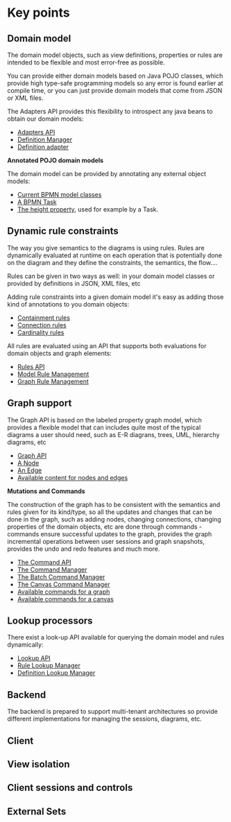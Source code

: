 Key points
===========

Domain model
------------

The domain model objects, such as view definitions, properties or rules are intended to be flexible and most error-free as possible.                          

You can provide either domain models based on Java POJO classes, which provide high type-safe programming models so any error is found earlier at compile time, or you can just provide domain models that come from JSON or XML files.                           

The Adapters API provides this flexibility to introspect any java beans to obtain our domain models:                              
* [Adapters API](https://github.com/romartin/wirez/tree/master/wirez-core/wirez-core-api/src/main/java/org/wirez/core/api/definition/adapter)                             
* [Definition Manager](https://github.com/romartin/wirez/blob/master/wirez-core/wirez-core-api/src/main/java/org/wirez/core/api/DefinitionManager.java)                              
* [Definition adapter](https://github.com/romartin/wirez/blob/master/wirez-core/wirez-core-api/src/main/java/org/wirez/core/api/definition/adapter/DefinitionAdapter.java)                         

**Annotated POJO domain models**                  

The domain model can be provided by annotating any external object models:              
* [Current BPMN model classes](https://github.com/romartin/wirez/tree/master/wirez-sets/wirez-bpmn/wirez-bpmn-api/src/main/java/org/wirez/bpmn/api)                         
* [A BPMN Task](https://github.com/romartin/wirez/blob/master/wirez-sets/wirez-bpmn/wirez-bpmn-api/src/main/java/org/wirez/bpmn/api/Task.java)                           
* [The height property](https://github.com/romartin/wirez/blob/master/wirez-sets/wirez-bpmn/wirez-bpmn-api/src/main/java/org/wirez/bpmn/api/property/Height.java), used for example by a Task.                          

Dynamic rule constraints
-------------------------

The way you give semantics to the diagrams is using rules. Rules are dynamically evaluated at runtime on each operation that is potentially done on the diagram and they define the constraints, the semantics, the flow....                

Rules can be given in two ways as well: in your domain model classes or provided by definitions in JSON, XML files, etc                      

Adding rule constraints into a given domain model it's easy as adding those kind of annotations to you domain objects:                      
* [Containment rules](https://github.com/romartin/wirez/blob/master/wirez-sets/wirez-bpmn/wirez-bpmn-api/src/main/java/org/wirez/bpmn/api/Lane.java#L38)                                   
* [Connection rules](https://github.com/romartin/wirez/blob/master/wirez-sets/wirez-bpmn/wirez-bpmn-api/src/main/java/org/wirez/bpmn/api/SequenceFlow.java#L38)                            
* [Cardinality rules](https://github.com/romartin/wirez/blob/master/wirez-sets/wirez-bpmn/wirez-bpmn-api/src/main/java/org/wirez/bpmn/api/SequenceFlow.java#L44)                                 

All rules are evaluated using an API that supports both evaluations for domain objects and graph elements:                       
* [Rules API](https://github.com/romartin/wirez/tree/master/wirez-core/wirez-core-api/src/main/java/org/wirez/core/api/rule)                                      
* [Model Rule Management](https://github.com/romartin/wirez/tree/master/wirez-core/wirez-core-api/src/main/java/org/wirez/core/api/rule/model)                               
* [Graph Rule Management](https://github.com/romartin/wirez/tree/master/wirez-core/wirez-core-api/src/main/java/org/wirez/core/api/rule/graph)                                

Graph support
-------------

The Graph API is based on the labeled property graph model, which provides a flexible model that can includes quite most of the typical diagrams a user should need, such as E-R diagrans, trees, UML, hierarchy diagrams, etc                        

* [Graph API](https://github.com/romartin/wirez/tree/master/wirez-core/wirez-core-api/src/main/java/org/wirez/core/api/graph)                                
* [A Node](https://github.com/romartin/wirez/blob/master/wirez-core/wirez-core-api/src/main/java/org/wirez/core/api/graph/Node.java)                                
* [An Edge](https://github.com/romartin/wirez/blob/master/wirez-core/wirez-core-api/src/main/java/org/wirez/core/api/graph/Edge.java)                                
* [Available content for nodes and edges](https://github.com/romartin/wirez/tree/master/wirez-core/wirez-core-api/src/main/java/org/wirez/core/api/graph/content)                                

**Mutations and Commands**                            

The construction of the graph has to be consistent with the semantics and rules given for its kind/type, so all the updates and changes that can be done in the graph, such as adding nodes, 
changing connections, changing properties of the domain objects, etc are done through commands - commands ensure successful updates to the graph, provides the graph incremental 
operations between user sessions and graph snapshots, provides the undo and redo features and much more.                        

* [The Command API](https://github.com/romartin/wirez/tree/master/wirez-core/wirez-core-api/src/main/java/org/wirez/core/api/command)                                      
* [The Command Manager](https://github.com/romartin/wirez/blob/master/wirez-core/wirez-core-api/src/main/java/org/wirez/core/api/command/CommandManager.java)                             
* [The Batch Command Manager](https://github.com/romartin/wirez/blob/master/wirez-core/wirez-core-api/src/main/java/org/wirez/core/api/command/batch/BatchCommandManager.java)                      
* [The Canvas Command Manager](https://github.com/romartin/wirez/blob/master/wirez-core/wirez-core-client/src/main/java/org/wirez/core/client/canvas/command/CanvasCommandManager.java)                      
* [Available commands for a graph](https://github.com/romartin/wirez/tree/master/wirez-core/wirez-core-client/src/main/java/org/wirez/core/client/canvas/command/impl)                           
* [Available commands for a canvas](https://github.com/romartin/wirez/tree/master/wirez-core/wirez-core-client/src/main/java/org/wirez/core/client/canvas/command/impl)                        

Lookup processors
-----------------

There exist a look-up API available for querying the domain model and rules dynamically:                     
 
 * [Lookup API](https://github.com/romartin/wirez/tree/master/wirez-core/wirez-core-api/src/main/java/org/wirez/core/api/lookup)                           
 * [Rule Lookup Manager](https://github.com/romartin/wirez/tree/master/wirez-core/wirez-core-api/src/main/java/org/wirez/core/api/lookup/rule)                                  
 * [Definition Lookup Manager](https://github.com/romartin/wirez/tree/master/wirez-core/wirez-core-api/src/main/java/org/wirez/core/api/lookup/definition)                              
 
Backend
-------

The backend is prepared to support multi-tenant architectures so provide different implementations for managing the sessions, diagrams, etc.                   


Client
------

View isolation
--------------


Client sessions and controls
-----------------------------

External Sets
--------------

